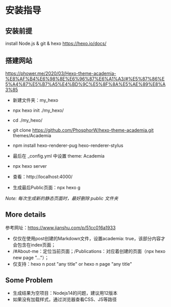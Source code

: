 # 安装指导

## 安装前提

install Node.js & git & hexo https://hexo.io/docs/

## 搭建网站

https://phower.me/2020/03/Hexo-theme-academia-%E8%AF%B4%E6%98%8E%E6%96%87%E6%A1%A3/#%E5%87%86%E5%A4%87%E5%B7%A5%E4%BD%9C%E5%8F%8A%E5%AE%89%E8%A3%85


- 新建文件夹：my_hexo
- npx hexo init ./my_hexo/
- cd ./my_hexo/
- git clone https://github.com/PhosphorW/hexo-theme-academia.git themes/Academia
- npm install hexo-renderer-pug hexo-renderer-stylus

- 最后在 _config.yml 中设置 theme: Academia
- npx hexo server
- 查看：http://localhost:4000/
- 生成最后Public页面：npx hexo g

*Note: 每次生成新的静态页面时，最好删除 public 文件夹*

## More details

参考网址：https://www.jianshu.com/p/51cc016a1933

- 仅仅在使用post创建的Markdown文件，设置academia: true，该部分内容才会包含在index页面；
- /#About-me：定位当前页面；/Publications：对应着创建的页面（npx hexo new page "..."）； 
- 仅支持：hexo n post "any title" or hexo n page "any title"

## Some Problem

- 生成结果为空项目：Nodejs14的问题，建议用12版本
- 如果没有加载样式，通过浏览器查看CSS、JS等路径
